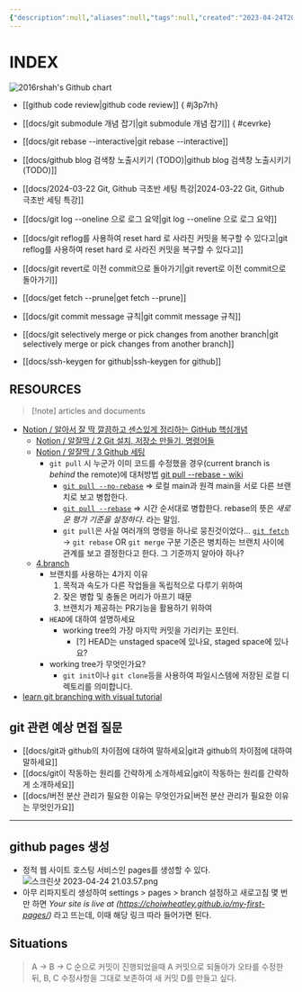 ```yaml
---
{"description":null,"aliases":null,"tags":null,"created":"2023-04-24T20:53:42","updated":"2024-11-19T17:41:35","title":"0019 Git ᛘ","dg-publish":true,"permalink":"/docs/index/0019-git/","dgPassFrontmatter":true}
---
```



# INDEX

<img src="http://ghchart.rshah.org/ChoiWheatley" alt="2016rshah's Github chart" />

- [[github code review\|github code review]]
{ #j3p7rh}

- [[docs/git submodule 개념 잡기\|git submodule 개념 잡기]]
{ #cevrke}

- [[docs/git rebase --interactive\|git rebase --interactive]]
- [[docs/github blog 검색창 노출시키기 (TODO)\|github blog 검색창 노출시키기 (TODO)]]
- [[docs/2024-03-22 Git, Github 극초반 세팅 특강\|2024-03-22 Git, Github 극초반 세팅 특강]]
- [[docs/git log --oneline 으로 로그 요약\|git log --oneline 으로 로그 요약]]
- [[docs/git reflog를 사용하여 reset hard 로 사라진 커밋을 복구할 수 있다고\|git reflog를 사용하여 reset hard 로 사라진 커밋을 복구할 수 있다고]]
- [[docs/git revert로 이전 commit으로 돌아가기\|git revert로 이전 commit으로 돌아가기]]
- [[docs/get fetch --prune\|get fetch --prune]]
- [[docs/git commit message 규칙\|git commit message 규칙]]
- [[docs/git selectively merge or pick changes from another branch\|git selectively merge or pick changes from another branch]]
- [[docs/ssh-keygen for github\|ssh-keygen for github]]

## RESOURCES

> [!note] articles and documents

- [Notion / 알아서 잘 딱 깔끔하고 센스있게 정리하는 GitHub 핵심개념](https://paullabworkspace.notion.site/GitHub-435ec8074bcf4353afb947f601a030df)
	- [Notion / 알잘딱 / 2 Git 설치, 저장소 만들기, 명령어들](https://paullabworkspace.notion.site/2-Git-560d34629faf4d4cb19ad0462bbb4dc7)
	- [Notion / 알잘딱 / 3 Github 세팅](https://paullabworkspace.notion.site/3-GitHub-5af717e53119443d9de827abaa710ced)
		- `git pull` 시 누군가 이미 코드를 수정했을 경우(current branch is *behind* the remote)에 대처방법 [git pull --rebase - wiki](https://www.git-scm.com/docs/git-pull) 
			- [`git pull --no-rebase`](https://www.git-scm.com/docs/git-pull#Documentation/git-pull.txt---rebasefalsetruemergesinteractive) => 로컬 main과 원격 main을 서로 다른 브랜치로 보고 병합한다.
			- [`git pull --rebase`](https://www.git-scm.com/docs/git-pull#Documentation/git-pull.txt---rebasefalsetruemergesinteractive) => 시간 순서대로 병합한다. rebase의 뜻은 *새로운 평가 기준을 설정하다*. 라는 말임. 
			- `git pull`은 사실 여러개의 명령을 하나로 뭉친것이었다... [`git fetch`](https://www.git-scm.com/docs/git-fetch) -> `git rebase` OR `git merge` 구분 기준은 병치하는 브랜치 사이에 관계를 보고 결정한다고 한다. 그 기준까지 알아야 하나? 
	- [4.branch](https://paullabworkspace.notion.site/4-Branch-7552c2a8c2b340ce9622a8a6364dc47a)
		- 브랜치를 사용하는 4가지 이유
			1. 목적과 속도가 다른 작업들을 독립적으로 다루기 위하여
			2. 잦은 병합 및 충돌은 머리가 아프기 때문
			3. 브랜치가 제공하는 PR기능을 활용하기 위하여
		- `HEAD`에 대하여 설명하세요
			- working tree의 가장 마지막 커밋을 가리키는 포인터. 
				- [?] HEAD는 unstaged space에 있나요, staged space에 있나요?
		- working tree가 무엇인가요?
			- `git init`이나 `git clone`등을 사용하여 파일시스템에 저장된 로컬 디렉토리를 의미합니다. 
- [learn git branching with visual tutorial](https://learngitbranching.js.org/) 

## git 관련 예상 면접 질문

- [[docs/git과 github의 차이점에 대하여 말하세요\|git과 github의 차이점에 대하여 말하세요]]
- [[docs/git이 작동하는 원리를 간략하게 소개하세요\|git이 작동하는 원리를 간략하게 소개하세요]]
- [[docs/버전 분산 관리가 필요한 이유는 무엇인가요\|버전 분산 관리가 필요한 이유는 무엇인가요]]

---

## github pages 생성 

- 정적 웹 사이트 호스팅 서비스인 pages를 생성할 수 있다.![스크린샷 2023-04-24 21.03.57.png](/img/user/docs/assets/%EC%8A%A4%ED%81%AC%EB%A6%B0%EC%83%B7%202023-04-24%2021.03.57.png)
- 아무 리파지토리 생성하여 settings > pages > branch 설정하고 새로고침 몇 번만 하면 *Your site is live at (<https://choiwheatley.github.io/my-first-pages/>)* 라고 뜨는데, 이때 해당 링크 따라 들어가면 된다.

## Situations

> A → B → C  순으로 커밋이 진행되었을때 A 커밋으로 되돌아가 오타를 수정한 뒤, B, C 수정사항을 그대로 보존하여 새 커밋 D를 만들고 싶다.

